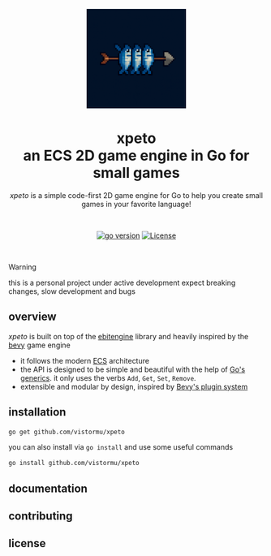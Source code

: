 <a name="readme-top"></a>

<div align="center">

<a href="https://github.com/vistormu/xpeto" target="_blank" title="go to the repo"><img width="196px" alt="xpeto logo" src="/docs/logo.png"></a>

# xpeto<br>an ECS 2D game engine in Go for small games

_xpeto_ is a simple code-first 2D game engine for Go to help you create small games in your favorite language!

<br>

[![go version][go_version_img]][go_dev_url]
[![License][repo_license_img]][repo_license_url]

<br>

</div>

> [!WARNING]
> this is a personal project under active development
> expect breaking changes, slow development and bugs

## overview

_xpeto_ is built on top of the [ebitengine](https://ebitengine.org/) library and heavily inspired by the [bevy](https://bevyengine.org/) game engine

- it follows the modern [ECS](https://github.com/SanderMertens/ecs-faq) architecture
- the API is designed to be simple and beautiful with the help of [Go's generics](https://go.dev/doc/tutorial/generics). it only uses the verbs `Add`, `Get`, `Set`, `Remove`.
- extensible and modular by design, inspired by [Bevy's plugin system](https://bevy.org/learn/quick-start/getting-started/plugins/)

## installation

```sh
go get github.com/vistormu/xpeto
```

you can also install via `go install` and use some useful commands

```sh
go install github.com/vistormu/xpeto
```


## documentation


## contributing


## license

[go_version_img]: https://img.shields.io/badge/Go-1.24+-00ADD8?style=for-the-badge&logo=go
[go_dev_url]: https://go.dev/
[go_report_img]: https://goreportcard.com/badge/github.com/vistormu/xpeto
[go_report_url]: https://goreportcard.com/report/github.com/vistormu/xpeto
[repo_license_img]: https://img.shields.io/github/license/vistormu/xpeto?style=for-the-badge
[repo_license_url]: https://github.com/vistormu/xpeto/blob/main/LICENSE
